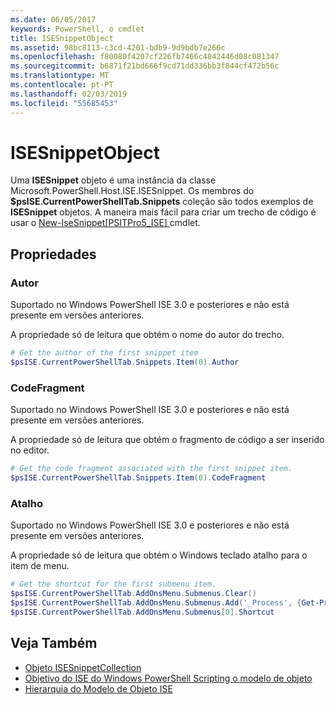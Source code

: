 ```yaml
---
ms.date: 06/05/2017
keywords: PowerShell, o cmdlet
title: ISESnippetObject
ms.assetid: 98bc8113-c3cd-4201-bdb9-9d9bdb7e266c
ms.openlocfilehash: f80080f4207cf226fb7466c4842446d08c081347
ms.sourcegitcommit: b6871f21bd666f9cd71dd336bb3f844cf472b56c
ms.translationtype: MT
ms.contentlocale: pt-PT
ms.lasthandoff: 02/03/2019
ms.locfileid: "55685453"
---
```

# <a name="the-isesnippetobject"></a>ISESnippetObject

Uma **ISESnippet** objeto é uma instância da classe Microsoft.PowerShell.Host.ISE.ISESnippet. Os membros do **$psISE.CurrentPowerShellTab.Snippets** coleção são todos exemplos de **ISESnippet** objetos. A maneira mais fácil para criar um trecho de código é usar o [New-IseSnippet&#91;PSITPro5_ISE&#93; ](https://technet.microsoft.com/library/0a6339a3-2683-4a8e-8929-90ad9a95c3e0) cmdlet.

## <a name="properties"></a>Propriedades

### <a name="author"></a>Autor

Suportado no Windows PowerShell ISE 3.0 e posteriores e não está presente em versões anteriores.

A propriedade só de leitura que obtém o nome do autor do trecho.

```powershell
# Get the author of the first snippet item
$psISE.CurrentPowerShellTab.Snippets.Item(0).Author
```

### <a name="codefragment"></a>CodeFragment

Suportado no Windows PowerShell ISE 3.0 e posteriores e não está presente em versões anteriores.

A propriedade só de leitura que obtém o fragmento de código a ser inserido no editor.

```powershell
# Get the code fragment associated with the first snippet item.
$psISE.CurrentPowerShellTab.Snippets.Item(0).CodeFragment
```

### <a name="shortcut"></a>Atalho

Suportado no Windows PowerShell ISE 3.0 e posteriores e não está presente em versões anteriores.

A propriedade só de leitura que obtém o Windows teclado atalho para o item de menu.

```powershell
# Get the shortcut for the first submenu item.
$psISE.CurrentPowerShellTab.AddOnsMenu.Submenus.Clear()
$psISE.CurrentPowerShellTab.AddOnsMenu.Submenus.Add('_Process', {Get-Process}, 'Alt+P')
$psISE.CurrentPowerShellTab.AddOnsMenu.Submenus[0].Shortcut
```

## <a name="see-also"></a>Veja Também

- [Objeto ISESnippetCollection](The-ISESnippetCollection-Object.md)
- [Objetivo do ISE do Windows PowerShell Scripting o modelo de objeto](purpose-of-the-windows-powershell-ise-scripting-object-model.md)
- [Hierarquia do Modelo de Objeto ISE](The-ISE-Object-Model-Hierarchy.md)